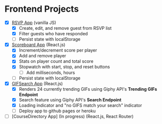 # Frontend Projects

* [x] [RSVP App](https://cdn.rawgit.com/gevuong/Frontend-Projects/master/RSVPApp/index.html) (vanilla JS)
  * [x] Create, edit, and remove guest from RSVP list
  * [x] Filter guests who have responded
  * [ ] Persist state with localStorage
* [x] [Scoreboard App](https://rawgit.com/gevuong/Frontend-Projects/master/ScoreboardApp/index.html) (React.js)
  * [x] Increment/decrement score per player
  * [x] Add and remove player
  * [x] Stats on player count and total score
  * [x] Stopwatch with start, stop, and reset buttons
    * [ ] Add milliseconds, hours
  * [ ] Persist state with localStorage
* [x] [GIFSearch App](https://rawgit.com/gevuong/Frontend-Projects/master/GIFSearchApp/index.html) (React.js)
  * [x] Renders 24 currently trending GIFs using Giphy API's **Trending GIFs Endpoint**
  * [x] Search feature using Giphy API's **Search Endpoint**
  * [x] Loading indicator and "no GIFS match your search" indicator
  * [ ] Deploy app to github pages or heroku
* [ ] [CourseDirectory App] (In progress) (React.js, React Router)
